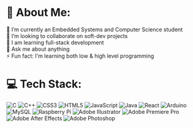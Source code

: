 # 💫 About Me:
🔭 I’m currently an Embedded Systems and Computer Science student<br>👯 I’m looking to collaborate on soft-dev projects<br>🌱 I am learning full-stack development<br>💬 Ask me about anything<br>⚡ Fun fact: I'm learning both low & high level programming


# 💻 Tech Stack:
![C](https://img.shields.io/badge/c-%2300599C.svg?style=flat&logo=c&logoColor=white) ![C++](https://img.shields.io/badge/c++-%2300599C.svg?style=flat&logo=c%2B%2B&logoColor=white) ![CSS3](https://img.shields.io/badge/css3-%231572B6.svg?style=flat&logo=css3&logoColor=white) ![HTML5](https://img.shields.io/badge/html5-%23E34F26.svg?style=flat&logo=html5&logoColor=white) ![JavaScript](https://img.shields.io/badge/javascript-%23323330.svg?style=flat&logo=javascript&logoColor=%23F7DF1E) ![Java](https://img.shields.io/badge/java-%23ED8B00.svg?style=flat&logo=java&logoColor=white) ![React](https://img.shields.io/badge/react-%2320232a.svg?style=flat&logo=react&logoColor=%2361DAFB) ![Arduino](https://img.shields.io/badge/-Arduino-00979D?style=flat&logo=Arduino&logoColor=white) ![MySQL](https://img.shields.io/badge/mysql-%2300f.svg?style=flat&logo=mysql&logoColor=white) ![Raspberry Pi](https://img.shields.io/badge/-RaspberryPi-C51A4A?style=flat&logo=Raspberry-Pi) ![Adobe Illustrator](https://img.shields.io/badge/adobeillustrator-%23FF9A00.svg?style=flat&logo=adobeillustrator&logoColor=white) ![Adobe Premiere Pro](https://img.shields.io/badge/Adobe%20Premiere%20Pro-9999FF.svg?style=flat&logo=Adobe%20Premiere%20Pro&logoColor=white) ![Adobe After Effects](https://img.shields.io/badge/Adobe%20After%20Effects-9999FF.svg?style=flat&logo=Adobe%20After%20Effects&logoColor=white) ![Adobe Photoshop](https://img.shields.io/badge/adobephotoshop-%2331A8FF.svg?style=flat&logo=adobephotoshop&logoColor=white)
